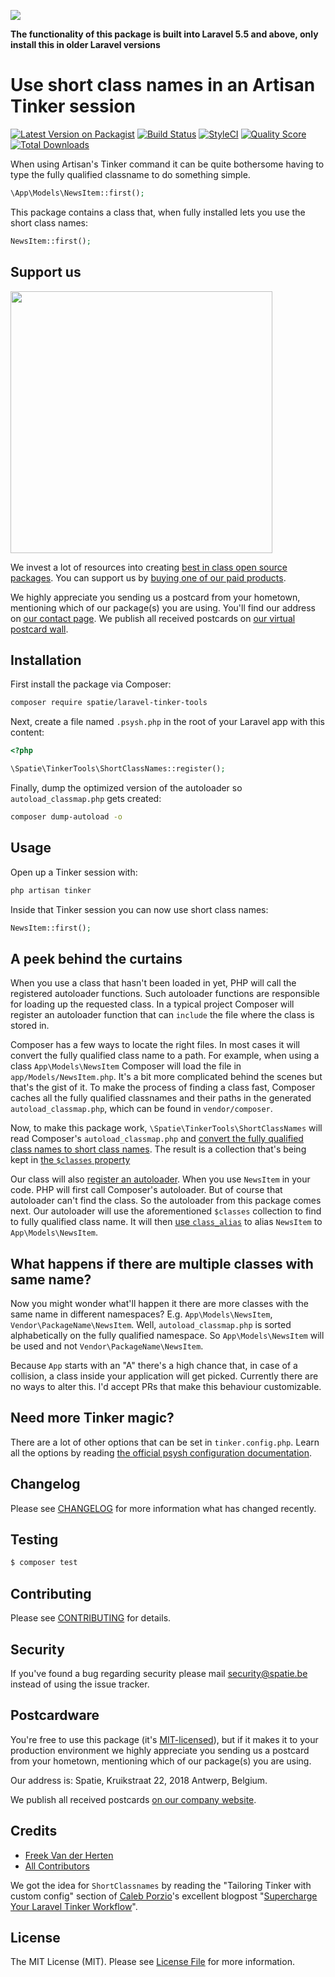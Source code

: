 
[<img src="https://github-ads.s3.eu-central-1.amazonaws.com/support-ukraine.svg?t=1" />](https://supportukrainenow.org)

**The functionality of this package is built into Laravel 5.5 and above, only install this in older Laravel versions**

# Use short class names in an Artisan Tinker session

[![Latest Version on Packagist](https://img.shields.io/packagist/v/spatie/laravel-tinker-tools.svg?style=flat-square)](https://packagist.org/packages/spatie/laravel-tinker-tools)
[![Build Status](https://img.shields.io/travis/spatie/laravel-tinker-tools/master.svg?style=flat-square)](https://travis-ci.org/spatie/laravel-tinker-tools)
[![StyleCI](https://styleci.io/repos/91980495/shield?branch=master)](https://styleci.io/repos/91980495)
[![Quality Score](https://img.shields.io/scrutinizer/g/spatie/laravel-tinker-tools.svg?style=flat-square)](https://scrutinizer-ci.com/g/spatie/laravel-tinker-tools)
[![Total Downloads](https://img.shields.io/packagist/dt/spatie/laravel-tinker-tools.svg?style=flat-square)](https://packagist.org/packages/spatie/laravel-tinker-tools)

When using Artisan's Tinker command it can be quite bothersome having to type the fully qualified classname to do something simple.

```php
\App\Models\NewsItem::first();
```

This package contains a class that, when fully installed lets you use the short class names:

```php
NewsItem::first();
```

## Support us

[<img src="https://github-ads.s3.eu-central-1.amazonaws.com/laravel-tinker-tools.jpg?t=1" width="419px" />](https://spatie.be/github-ad-click/laravel-tinker-tools)

We invest a lot of resources into creating [best in class open source packages](https://spatie.be/open-source). You can support us by [buying one of our paid products](https://spatie.be/open-source/support-us).

We highly appreciate you sending us a postcard from your hometown, mentioning which of our package(s) you are using. You'll find our address on [our contact page](https://spatie.be/about-us). We publish all received postcards on [our virtual postcard wall](https://spatie.be/open-source/postcards).

## Installation

First install the package via Composer:

``` bash
composer require spatie/laravel-tinker-tools
```

Next, create a file named `.psysh.php` in the root of your Laravel app with this content:

```php
<?php

\Spatie\TinkerTools\ShortClassNames::register();
```

Finally, dump the optimized version of the autoloader so `autoload_classmap.php` gets created:

```bash
composer dump-autoload -o
```

## Usage

Open up a Tinker session with:

```bash
php artisan tinker
```

Inside that Tinker session you can now use short class names:

```php
NewsItem::first();
```

## A peek behind the curtains

When you use a class that hasn't been loaded in yet, PHP will call the registered autoloader functions. Such autoloader functions are responsible for loading up the requested class. In a typical project Composer will register an autoloader function that can `include` the file where the class is stored in.

Composer has a few ways to locate the right files. In most cases it will convert the fully qualified class name to a path. For example, when using a class `App\Models\NewsItem` Composer will load the file in `app/Models/NewsItem.php`. It's a bit more complicated behind the scenes but that's the gist of it. To make the process of finding a class fast, Composer caches all the fully qualified classnames and their paths in the generated `autoload_classmap.php`, which can be found in `vendor/composer`. 

Now, to make this package work, `\Spatie\TinkerTools\ShortClassNames` will read Composer's `autoload_classmap.php` and [convert the fully qualified class names to short class names](https://github.com/spatie/laravel-tinker-tools/blob/d3a3287/src/ShortClassNames.php#L23). The result is a collection that's being kept in [the `$classes` property](https://github.com/spatie/laravel-tinker-tools/blob/098e595/src/ShortClassNames.php#L8)

Our class will also [register an autoloader](https://github.com/spatie/laravel-tinker-tools/blob/098e595/src/ShortClassNames.php#L33). When you use `NewsItem` in your code. PHP will first call Composer's autoloader. But of course that autoloader can't find the class. So the autoloader from this package comes next. Our autoloader will use the aforementioned `$classes` collection to find to fully qualified class name. It will then [use `class_alias`](https://github.com/spatie/laravel-tinker-tools/blob/098e595/src/ShortClassNames.php#L46) to alias `NewsItem` to `App\Models\NewsItem`.

## What happens if there are multiple classes with same name?

Now you might wonder what'll happen it there are more classes with the same name in different namespaces? E.g. `App\Models\NewsItem`, `Vendor\PackageName\NewsItem`. Well, `autoload_classmap.php` is sorted alphabetically on the fully qualified namespace. So `App\Models\NewsItem` will be used and not `Vendor\PackageName\NewsItem`.

Because `App` starts with an "A" there's a high chance that, in case of a collision, a class inside your application will get picked. Currently there are no ways to alter this. I'd accept PRs that make this behaviour customizable.

## Need more Tinker magic?

There are a lot of other options that can be set in `tinker.config.php`. Learn all the options by reading [the official psysh configuration documentation](http://psysh.org/#configure).

## Changelog

Please see [CHANGELOG](CHANGELOG.md) for more information what has changed recently.

## Testing

``` bash
$ composer test
```

## Contributing

Please see [CONTRIBUTING](CONTRIBUTING.md) for details.

## Security

If you've found a bug regarding security please mail [security@spatie.be](mailto:security@spatie.be) instead of using the issue tracker.

## Postcardware

You're free to use this package (it's [MIT-licensed](LICENSE.md)), but if it makes it to your production environment we highly appreciate you sending us a postcard from your hometown, mentioning which of our package(s) you are using.

Our address is: Spatie, Kruikstraat 22, 2018 Antwerp, Belgium.

We publish all received postcards [on our company website](https://spatie.be/en/opensource/postcards).

## Credits

- [Freek Van der Herten](https://github.com/freekmurze)
- [All Contributors](../../contributors)

We got the idea for `ShortClassnames` by reading the "Tailoring Tinker with custom config" section of [Caleb Porzio](https://twitter.com/calebporzio)'s excellent blogpost "[Supercharge Your Laravel Tinker Workflow](https://blog.tighten.co/supercharge-your-laravel-tinker-workflow)".

## License

The MIT License (MIT). Please see [License File](LICENSE.md) for more information.
